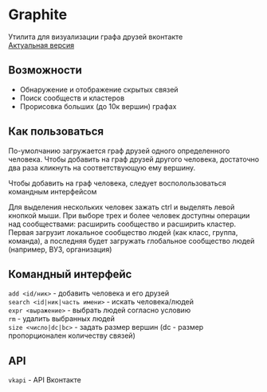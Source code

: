 Graphite
========

Утилита для визуализации графа друзей вконтакте    
[Актуальная версия](https://paulll.cc/graphite/main.html)

Возможности
-----------

 - Обнаружение и отображение скрытых связей
 - Поиск сообществ и кластеров
 - Прорисовка больших (до 10к вершин) графах

Как пользоваться
----------------

По-умолчанию загружается граф друзей одного определенного человека.
Чтобы добавить на граф друзей другого человека, достаточно два раза кликнуть
на соответствующую ему вершину.

Чтобы добавить на граф человека, следует восполользоваться командным интерфейсом

Для выделения нескольких человек зажать ctrl и выделять левой кнопкой мыши.
При выборе трех и более человек доступны операции над сообществами:
расширить сообщество и расширить кластер. Первая загрузит локальное сообщество людей
(как класс, группа, команда), а последняя будет загружать глобальное сообщество
людей (например, ВУЗ, организация)

Командный интерфейс
-------------------

`add <id/ник>`  - добавить человека и его друзей<br>
`search <id|ник|часть имени>` - искать человека/людей<br>
`expr <выражение>` - выбрать людей согласно условию<br>
`rm` - удалить выбранных людей<br>
`size <число|dc|bc>` - задать размер вершин (dc - размер пропорционален количеству связей)

API
---

`vkapi` - API Вконтакте

